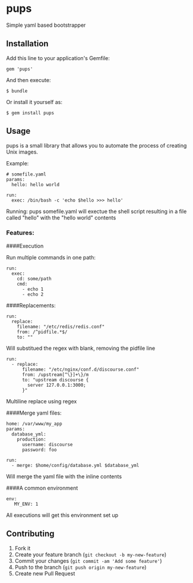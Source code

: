 # pups

Simple yaml based bootstrapper

## Installation

Add this line to your application's Gemfile:

    gem 'pups'

And then execute:

    $ bundle

Or install it yourself as:

    $ gem install pups

## Usage

pups is a small library that allows you to automate the process of creating Unix images.

Example:

```
# somefile.yaml
params:
  hello: hello world

run:
  exec: /bin/bash -c 'echo $hello >>> hello'
```

Running: pups somefile.yaml will exectue the shell script resulting in a file called "hello" with the "hello world" contents

### Features:

####Execution

Run multiple commands in one path:

```
run:
  exec:
    cd: some/path
    cmd:
      - echo 1
      - echo 2
```

####Replacements:

```
run:
  replace:
    filename: "/etc/redis/redis.conf"
    from: /^pidfile.*$/
    to: ""
```

Will substitued the regex with blank, removing the pidfile line

```
run:
  - replace:
      filename: "/etc/nginx/conf.d/discourse.conf"
      from: /upstream[^\}]+\}/m
      to: "upstream discourse {
        server 127.0.0.1:3000;
      }"
```

Multiline replace using regex

####Merge yaml files:

```
home: /var/www/my_app
params:
  database_yml:
    production:
      username: discourse
      password: foo

run:
  - merge: $home/config/database.yml $database_yml

```

Will merge the yaml file with the inline contents

####A common environment

```
env:
   MY_ENV: 1
```

All executions will get this environment set up


## Contributing

1. Fork it
2. Create your feature branch (`git checkout -b my-new-feature`)
3. Commit your changes (`git commit -am 'Add some feature'`)
4. Push to the branch (`git push origin my-new-feature`)
5. Create new Pull Request
